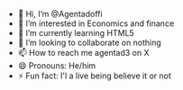 - 👋 Hi, I’m @Agentadoffi
- 👀 I’m interested in Economics and finance
- 🌱 I’m currently learning  HTML5
- 💞️ I’m looking to collaborate on nothing 
- 📫 How to reach me agentad3 on X
- 😄 Pronouns: He/him
- ⚡ Fun fact: I'l a live being believe it or not

<!---
Agentadoffi/Agentadoffi is a ✨ special ✨ repository because its `README.md` (this file) appears on your GitHub profile.
You can click the Preview link to take a look at your changes.
--->
